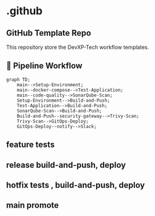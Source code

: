 # .github
## GitHub Template Repo

This repository store the DevXP-Tech workflow templates.
## 🚦 Pipeline Workflow

```mermaid
graph TD;
    main-->Setup-Environment;
    main--docker-compose-->Test-Application;
    main--code-quality-->SonarQube-Scan;    
    Setup-Environment-->Build-and-Push;
    Test-Application-->Build-and-Push;
    SonarQube-Scan-->Build-and-Push;    
    Build-and-Push--security-gateway-->Trivy-Scan;
    Trivy-Scan-->GitOps-Deploy;
    GitOps-Deploy--notify-->Slack;
```

## feature tests 
## release build-and-push, deploy
## hotfix tests , build-and-push, deploy
## main promote
